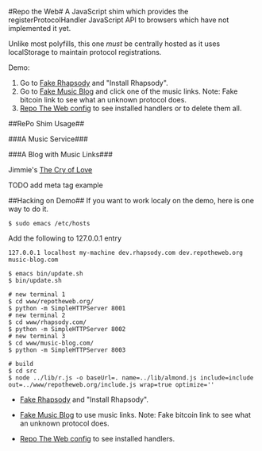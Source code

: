 #Repo the Web#
A JavaScript shim which provides the registerProtocolHandler JavaScript API to browsers which have not implemented it yet.

Unlike most polyfills, this one *must* be centrally hosted as it uses localStorage to maintain protocol registrations.

Demo:

1. Go to [Fake Rhapsody](http://austinking.us/fake_rhapsody/) and "Install Rhapsody".
2. Go to [Fake Music Blog](http://ozten.com/random/fake_blog_post/) and click one of the music links. Note: Fake bitcoin link to see what an unknown protocol does.
3. [Repo The Web config](http://bewehtoper.org/config.html) to see installed handlers or to delete them all.

##RePo Shim Usage##

###A Music Service###
    <script src="http://dev.repotheweb.org:8001/include.js"></script>
    <script>
    navigator.xregisterProtocolHandler('music', 'http://your-domain.com/rph/uri#%s', 'Great Music App');
    </script>

###A Blog with Music Links###
    <p>Jimmie's <a href="music:musicbrainz.org/release/a5bbcaf9-5387-33e2-9411-902ac263666b">The Cry of Love</a></p>

TODO add meta tag example

##Hacking on Demo##
If you want to work localy on the demo, here is one way to do it.

    $ sudo emacs /etc/hosts
Add the following to 127.0.0.1 entry

    127.0.0.1 localhost my-machine dev.rhapsody.com dev.repotheweb.org music-blog.com

    $ emacs bin/update.sh
    $ bin/update.sh

    # new terminal 1
    $ cd www/repotheweb.org/
    $ python -m SimpleHTTPServer 8001
    # new terminal 2
    $ cd www/rhapsody.com/
    $ python -m SimpleHTTPServer 8002
    # new terminal 3
    $ cd www/music-blog.com/
    $ python -m SimpleHTTPServer 8003

    # build
    $ cd src
    $ node ../lib/r.js -o baseUrl=. name=../lib/almond.js include=include out=../www/repotheweb.org/include.js wrap=true optimize=''


* [Fake Rhapsody](http://dev.rhapsody.com:8002/) and "Install Rhapsody".

* [Fake Music Blog](http://music-blog.com:8003/index.html) to use music links. Note: Fake bitcoin link to see what an unknown protocol does.

* [Repo The Web config](http://dev.repotheweb.org:8001/config.html) to see installed handlers.